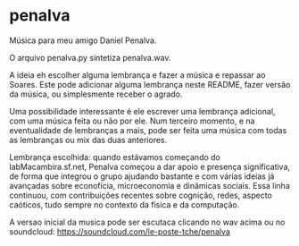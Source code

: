 penalva
=======

Música para meu amigo Daniel Penalva.

O arquivo penalva.py sintetiza penalva.wav.

A ideia eh escolher alguma lembrança e fazer
a música e repassar ao Soares. Este pode adicionar
alguma lembrança neste README, fazer versão da música,
ou simplesmente receber o agrado.

Uma possibilidade interessante é ele escrever
uma lembrança adicional, com uma música feita ou não por ele.
Num terceiro momento,
e na eventualidade de lembranças a mais,
pode ser feita uma música com todas as lembranças ou mix das
duas anteriores.

Lembrança escolhida: quando estávamos começando do labMacambira.sf.net,
Penalva começou a dar apoio e presença significativa, de forma que
integrou o grupo ajudando bastante e com várias ideias já avançadas
sobre econofícia, microeconomia e dinâmicas sociais. Essa linha continuou,
com contribuições recentes sobre cognição, redes, aspecto caóticos,
tudo sempre no contexto da física e da computação.

A versao inicial da musica pode ser escutaca clicando no wav acima ou
no soundcloud: https://soundcloud.com/le-poste-tche/penalva
